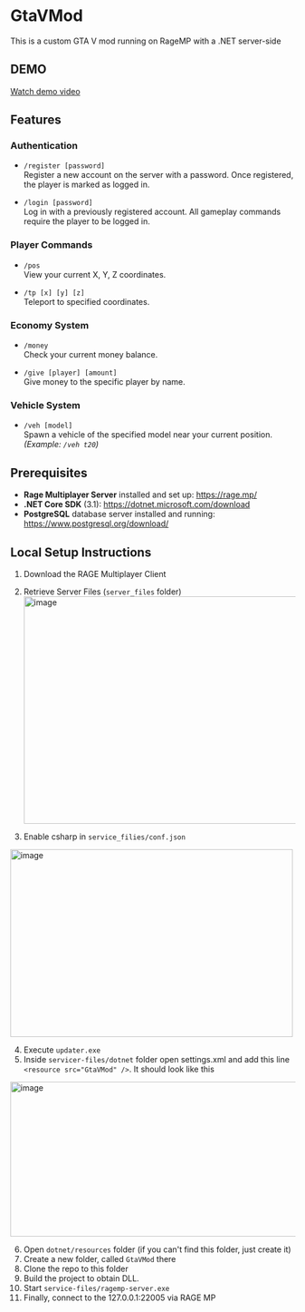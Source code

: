 # GtaVMod

This is a custom GTA V mod running on RageMP with a .NET server-side

## DEMO
[Watch demo video](https://drive.google.com/file/d/1rsxviiKoGkcczQ5DCTz-rblEWMcciZSv/view?usp=drive_link)

## Features
### Authentication

- `/register [password]`  
  Register a new account on the server with a password. Once registered, the player is marked as logged in.

- `/login [password]`  
  Log in with a previously registered account. All gameplay commands require the player to be logged in.


### Player Commands

- `/pos`  
  View your current X, Y, Z coordinates.

- `/tp [x] [y] [z]`  
  Teleport to specified coordinates.

### Economy System

- `/money`  
  Check your current money balance.

- `/give [player] [amount]`  
  Give money to the specific player by name.

### Vehicle System

- `/veh [model]`  
  Spawn a vehicle of the specified model near your current position.  
  *(Example: `/veh t20`)*
## Prerequisites

- **Rage Multiplayer Server** installed and set up: https://rage.mp/
- **.NET Core SDK** (3.1): https://dotnet.microsoft.com/download
- **PostgreSQL** database server installed and running: https://www.postgresql.org/download/

## Local Setup Instructions

1. Download the RAGE Multiplayer Client
2. Retrieve Server Files (`server_files` folder)
   <img width="1073" height="401" alt="image" src="https://github.com/user-attachments/assets/ae34cdf9-8d58-4791-bba4-04001ecc0154" />

3. Enable csharp in `service_filies/conf.json`
<img width="499" height="331" alt="image" src="https://github.com/user-attachments/assets/1bedfbb2-ab07-4974-af23-0558e1e943ea" />

4. Execute `updater.exe`
5. Inside `servicer-files/dotnet` folder open settings.xml and add this line `<resource src="GtaVMod" />`. It should look like this
<img width="1142" height="273" alt="image" src="https://github.com/user-attachments/assets/6930095e-c4c4-4093-91f3-ad0d9e382119" />

6. Open `dotnet/resources` folder (if you can't find this folder, just create it)
7. Create a new folder, called `GtaVMod` there
8. Clone the repo to this folder
9. Build the project to obtain DLL.
10. Start `service-files/ragemp-server.exe`
11. Finally, connect to the 127.0.0.1:22005 via RAGE MP
